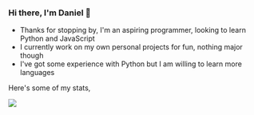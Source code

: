 ### Hi there, I'm Daniel 👋

- Thanks for stopping by, I'm an aspiring programmer, looking to learn Python and JavaScript
- I currently work on my own personal projects for fun, nothing major though
- I've got some experience with Python but I am willing to learn more languages

Here's some of my stats, 

<a href="https://github.com/danieljdg?tab=repositories">
  <img align="center" src="https://github-readme-stats.vercel.app/api?username=danieljdg&theme=dark&show_icons=true&count_private=true" />
